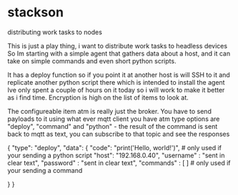 # stackson
distributing work tasks to nodes

This is just a play thing, i want to distribute work tasks to headless devices
So Im starting with a simple agent that gathers data about a host, and it can take on simple commands and even short python scripts.

It has a deploy function so if you point it at another host is will SSH to it and replicate another python script there which is intended to install the agent
Ive only spent a couple of hours on it today so i will work to make it better as i find time. Encryption is high on the list of items to look at. 

The configureable item atm is really just the broker. You have to send payloads to it using what ever mqtt client you have atm 
type options are "deploy", "command" and "python" - the result of the command is sent back to mqtt as text, you can subscribe to that topic and see the responses

{
  "type": "deploy",
  "data": {
    "code": "print('Hello, world!')", # only used if your sending a python script
    "host": "192.168.0.40",
    "username" : "sent in clear text",
    "password" : "sent in clear text",
    "commands" : [  ] # only used if your sending a command

  }
}

